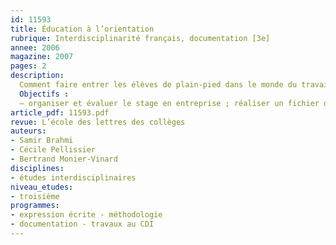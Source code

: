 ```yaml
---
id: 11593
title: Éducation à l’orientation
rubrique: Interdisciplinarité français, documentation [3e]
annee: 2006
magazine: 2007
pages: 2
description: 
  Comment faire entrer les élèves de plain-pied dans le monde du travail en leur apportant les compétences nécessaires pour rédiger un rapport de stage, puis une fiche de métier. Cet article retrace une expérimentation menée avec deux classes de troisième en interdisciplinarité et transposable dans tout établissement.
  Objectifs :
  – organiser et évaluer le stage en entreprise ; réaliser un fichier des métiers.
article_pdf: 11593.pdf
revue: L’école des lettres des collèges
auteurs:
- Samir Brahmi
- Cécile Pellissier
- Bertrand Monier-Vinard
disciplines:
- études interdisciplinaires
niveau_etudes:
- troisième
programmes:
- expression écrite - méthodologie
- documentation - travaux au CDI
---
```

